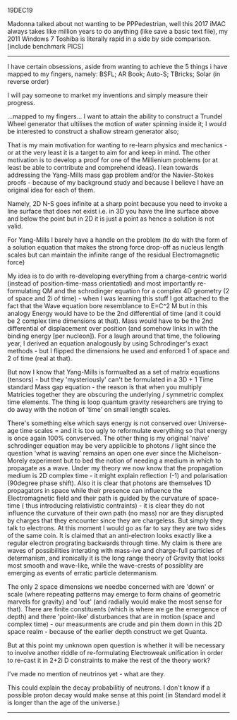19DEC19

Madonna talked about not wanting to be PPPedestrian, well this 2017 iMAC always takes like million years to do anything (like save a basic text file), my 2011 Windows 7 Toshiba is literally rapid in a side by side comparison. [include benchmark PICS]

***
I have certain obsessions, aside from wanting to achieve the 5 things i have mapped to my fingers, namely: BSFL; AR Book; Auto-S; TBricks; Solar (in reverse order)

I will pay someone to market my inventions and simply measure their progress. 

...mapped to my fingers... I want to attain the ability to construct a Trundel Wheel generator that ultilises the motion of water spinning inside it; I would be interested to construct a shallow stream generator also; 

That is my main motivation for wanting to re-learn physics and mechanics - or at the very least it is a target to aim for and keep in mind. 
The other motivation is to develop a proof for one of the Millienium problems (or at least be able to contribute and comprehend ideas). I lean towards addressing the Yang-Mills mass gap problem and/or the Navier-Stokes proofs - because of my background study and because I believe I have an original idea for each of them.

Namely, 2D N-S goes infinite at a sharp point because you need to invoke a line surface that does not exist i.e. in 3D you have the line surface above and below the point but in 2D it is just a point as hence a solution is not valid. 

For Yang-Mills I barely have a handle on the problem (to do with the form of a solution equation that makes the strong force drop-off as nucleus length scales but can maintain the infinite range of the residual Electromagnetic force)

My idea is to do with re-developing everything from a charge-centric world (instead of position-time-mass orientatied) and most importantly re-formulating QM and the schrodinger equation for a complex 4D geometry (2 of space and 2i of time) - when I was learning this stuff I got attached to the fact that the Wave equation bore resemblance to E=C^2 M but in this analogy Energy would have to be the 2nd differential of time (and it could be 2 complex time dimensions at that). Mass would have to be the 2nd differential of displacement over position (and somehow links in with the binding energy [per nucleon]). For a laugh around that time, the following year, I derived an equation analogously by using Schrodinger's exact methods - but I flipped the dimensions he used and enforced 1 of space and 2 of time (real at that).

But now I know that Yang-Mills is formualted as a set of matrix equations (tensors) - but they 'mysteriously' can't be formulated in a 3D + 1 Time standard Mass gap equation - the reason is that when you multiply Matricies together they are obscuring the underlying / symmetric complex time elements. The thing is loop quantum gravity researchers are trying to do away with the notion of 'time' on small length scales.

There's something else which says energy is not conserved over Universe-age time scales = and it is too ugly to reformulate everything so that energy is once again 100% convserved.
The other thing is my original 'naive' schrodinger equation may be very applicible to photons / light since the question 'what is waving' remains an open one ever since the Michelson-Morely experiment but to bed the notion of needing a medium in which to propagate as a wave. Under my theory we now know that the propagation medium is 2D complex time - it might explain reflection (-1) and polarisation (90degree phase shift). Also it is clear that photons are themselves 1D propagators in space while their presence can influence the Electromagnetic field and their path is guided by the curvature of space-time ( thus introducing relativistic contraints) - it is clear they do not influence the curvature of their own path (no mass) nor are they disrupted by charges that they encounter since they are chargeless. But simply they talk to electrons. At this moment I would go as far to say they are two sides of the same coin. It is claimed that an anti-electron looks exactly like a regular electron prograting backwards through time.
My claim is there are waves of possibilities interating with mass-ive and charge-full particles of determanism, and ironically it is the long range theory of Gravity that looks most smooth and wave-like, while the wave-crests of possiblity are emerging as events of erratic particle determanism.

The only 2 space dimensions we needbe concerned with are 'down' or scale (where repeating patterns may emerge to form chains of geometric marvels for gravity) and 'out' (and radially would make the most sense for that). There are finite constituents (which is where we ge the emergence of depth) and there 'point-like' disturbances that are in motion (space and complex time) - our measurments are crude and pin them down in this 2D space realm - because of the earlier depth construct we get Quanta. 

But at this point my unknown open question is whether it will be necessary to involve another riddle of re-formulating Electroweak unification in order to re-cast it in 2+2i D constraints to make the rest of the theory work?

I've made no mention of neutrinos yet - what are they.

This could explain the decay probabilitiy of neutrons. 
I don't know if a possible proton decay would make sense at this point (in Standard model it is longer than the age of the universe.)

***